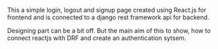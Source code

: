 This a simple login, logout and signup page created using React.js for frontend and is connected to a django rest framework api for backend.

Designing part can be a bit off. But the main aim of this to show, how to connect reactjs with DRF and create an authentication sytsem.
